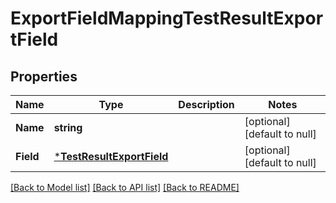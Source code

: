 # ExportFieldMappingTestResultExportField

## Properties
Name | Type | Description | Notes
------------ | ------------- | ------------- | -------------
**Name** | **string** |  | [optional] [default to null]
**Field** | [***TestResultExportField**](TestResultExportField.md) |  | [optional] [default to null]

[[Back to Model list]](../README.md#documentation-for-models) [[Back to API list]](../README.md#documentation-for-api-endpoints) [[Back to README]](../README.md)

